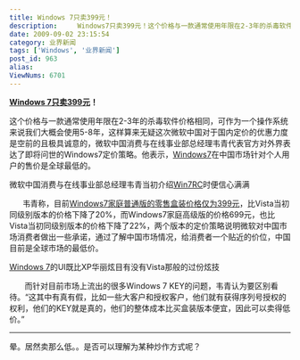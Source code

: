 ```yaml
---
title: Windows 7只卖399元！
description:     Windows7只卖399元！这个价格与一款通常使用年限在2-3年的杀毒软件价格相同，可作为一个操作系统来说我们大概会使用5-8年，这样算来无疑这次微软中国对于国内定价的优惠力度是空前的且极具诚意的，微软中国消费与在线事业部总经理韦青代表官方对外界表达了即将问世的Windows7定价策略。他表示，Windows7在中国市场针对个人用户的售价是全球最低的。...
date: 2009-09-02 23:15:54
category: 业界新闻
tags: ['Windows', '业界新闻']
post_id: 963
alias:
ViewNums: 6701
---
```


**[Windows 7只卖399元](/blog/963a)！**

这个价格与一款通常使用年限在2-3年的杀毒软件价格相同，可作为一个操作系统来说我们大概会使用5-8年，这样算来无疑这次微软中国对于国内定价的优惠力度是空前的且极具诚意的，微软中国消费与在线事业部总经理韦青代表官方对外界表达了即将问世的Windows7定价策略。他表示，[Windows7](/blog/windows-7-beta)在中国市场针对个人用户的售价是全球最低的。

微软中国消费与在线事业部总经理韦青当初介绍[Win7RC](/blog/windows-7-release-candidate)时便信心满满

      韦青称，目前[Windows7家庭普通版的零售盒装价格仅为399元](/blog/963a)，比Vista当初同级别版本的价格下降了20%，而Windows7家庭高级版的价格699元，也比Vista当初同级别版本的价格下降了22%，两个版本的定价策略说明微软对中国市场消费者做出一些承诺，通过了解中国市场情况，给消费者一个贴近的价位，中国目前是全球市场的最低价。

[Windows 7](/blog/windows-7-rtm-build-760016385)的UI既比XP华丽炫目有没有Vista那般的过份炫技

       而针对目前市场上流出的很多Windows 7 KEY的问题，韦青认为要区别看待。“这其中有真有假，比如一些大客户和授权客户，他们就有获得序列号授权的权利，他们的KEY就是真的，他们的整体成本比买盒装版本便宜，因此可以卖得低价。”

---------------------------------------------------------------------------------------------

晕。居然卖那么低。。是否可以理解为某种炒作方式呢？


